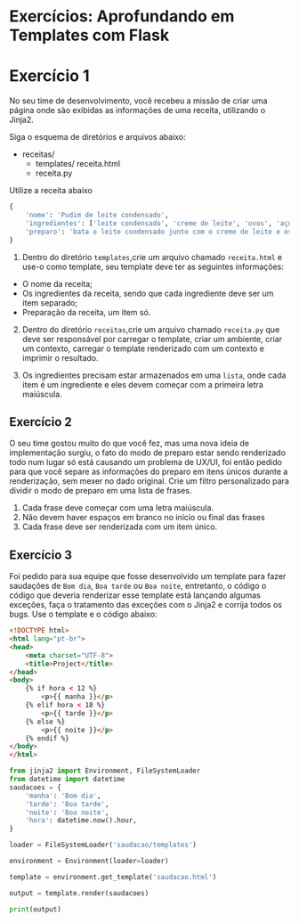 # Exercícios: Aprofundando em Templates com Flask

# Exercício 1
No seu time de desenvolvimento, você recebeu a missão de criar uma página onde são exibidas as informações de uma receita, utilizando o Jinja2.

Siga o esquema de diretórios e arquivos abaixo:

- receitas/
  - templates/ receita.html
  - receita.py  

Utilize a receita abaixo

```py
{
    'nome': 'Pudim de leite condensado',
    'ingredientes': ['leite condensado', 'creme de leite', 'ovos', 'açúcar'],
    'preparo': 'bata o leite condensado junto com o creme de leite e os ovos no liquidificador por 5 minutos, enquanto isso, coloque o açúcar na frigideira até virar caramelo, ponha o caramelo em uma forma e despeje a misturam em cima, coloque para gelar'
}
```

1. Dentro do diretório `templates`,crie um arquivo chamado `receita.html` e use-o como template, seu template deve ter as seguintes informações:
- O nome da receita;
- Os ingredientes da receita, sendo que cada ingrediente deve ser um item separado;
- Preparação da receita, um item só.

2. Dentro do diretório `receitas`,crie um arquivo chamado `receita.py` que deve ser responsável por carregar o template, criar um ambiente, criar um contexto, carregar o template renderizado com um contexto e imprimir o resultado.

3. Os ingredientes precisam estar armazenados em uma `lista`, onde cada item é um ingrediente e eles devem começar com a primeira letra maiúscula.


## Exercício 2
O seu time gostou muito do que você fez, mas uma nova ideia de implementação surgiu, o fato do modo de preparo estar sendo renderizado todo num lugar só está causando um problema de UX/UI, foi então pedido para que você separe as informações do preparo em itens únicos durante a renderização, sem mexer no dado original. Crie um filtro personalizado para dividir o modo de preparo em uma lista de frases.

1. Cada frase deve começar com uma letra maiúscula.
2. Não devem haver espaços em branco no início ou final das frases
3. Cada frase deve ser renderizada com um item único.


## Exercício 3
Foi pedido para sua equipe que fosse desenvolvido um template para fazer saudações de `Bom dia`, `Boa tarde` ou `Boa noite`, entretanto, o código o código que deveria renderizar esse template está lançando algumas exceções, faça o tratamento das exceções com o Jinja2 e corrija todos os bugs. Use o template e o código abaixo:

```html
<!DOCTYPE html>
<html lang="pt-br">
<head>
    <meta charset="UTF-8">
    <title>Project</title>
</head>
<body>
    {% if hora < 12 %}
        <p>{{ manha }}</p>
    {% elif hora < 18 %}
        <p>{{ tarde }}</p>
    {% else %}
        <p>{{ noite }}</p>
    {% endif %}
</body>
</html>
```

```py
from jinja2 import Environment, FileSystemLoader
from datetime import datetime
saudacoes = {
    'manha': 'Bom dia',
    'tarde': 'Boa tarde',
    'noite': 'Boa noite',
    'hora': datetime.now().hour,
}

loader = FileSystemLoader('saudacao/templates')

environment = Environment(loader=loader)

template = environment.get_template('saudacao.html')

output = template.render(saudacoes)

print(output)
```

